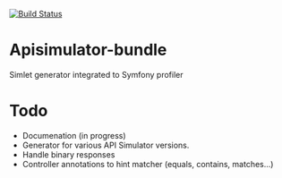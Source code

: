 [![Build Status](https://travis-ci.com/Aleksanthaar/apisimulator-bundle.svg?branch=master)](https://travis-ci.com/Aleksanthaar/apisimulator-bundle)

# Apisimulator-bundle
Simlet generator integrated to Symfony profiler

# Todo

* Documenation (in progress)
* Generator for various API Simulator versions.
* Handle binary responses
* Controller annotations to hint matcher (equals, contains, matches...)
